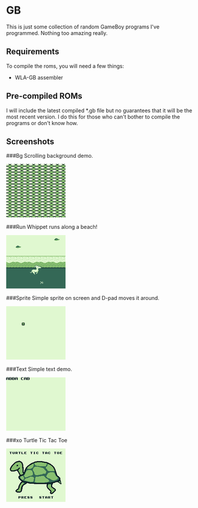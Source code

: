 # GB
This is just some collection of random GameBoy programs I've programmed. Nothing too amazing really.

## Requirements
To compile the roms, you will need a few things:
* WLA-GB assembler

## Pre-compiled ROMs
I will include the latest compiled *.gb file but no guarantees that it will be the most recent version. I do this for those who can't bother to compile the programs or don't know how.

## Screenshots

###Bg
Scrolling background demo.

![bg screenshot](bg/screenshot.bmp)

###Run
Whippet runs along a beach!

![run screenshot](run/screenshot.bmp)

###Sprite
Simple sprite on screen and D-pad moves it around.

![sprite screenshot](sprite/screenshot.bmp)

###Text
Simple text demo.

![text screenshot](text/screenshot.bmp)

###xo
Turtle Tic Tac Toe

![xo screenshot](xo/screenshot.bmp)
